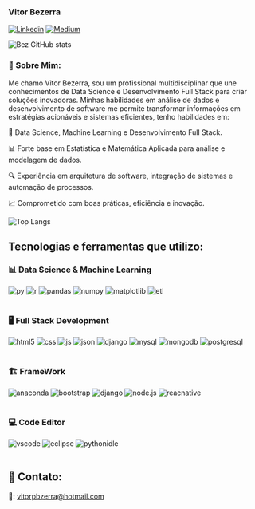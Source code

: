 ### Vitor Bezerra

[![Linkedin](https://custom-icon-badges.demolab.com/badge/LinkedIn-0A66C2?logo=linkedin-white&logoColor=fff)]([https://www.linkedin.com/in/vitorbzerra/])
[![Medium](https://img.shields.io/badge/Medium-black?logo=medium&logoColor=white)](https://medium.com/@vitorpbzerra)

![Bez GitHub stats](https://github-readme-stats.vercel.app/api?username=vitorbzerra99&show_icons=true&theme=transparent)

### 🚀 Sobre Mim:
Me chamo Vitor Bezerra, sou um profissional multidisciplinar que une conhecimentos de Data Science e Desenvolvimento Full Stack para criar soluções inovadoras. Minhas habilidades em análise de dados e desenvolvimento de software me permite transformar informações em estratégias acionáveis e sistemas eficientes, tenho habilidades em: 

🎯 Data Science, Machine Learning e Desenvolvimento Full Stack.

📊 Forte base em Estatística e Matemática Aplicada para análise e modelagem de dados.

🔍 Experiência em arquitetura de software, integração de sistemas e automação de processos.

📈 Comprometido com boas práticas, eficiência e inovação.

![Top Langs](https://github-readme-stats.vercel.app/api/top-langs/?username=vitorbzerra99&hide_progress=true)

## Tecnologias e ferramentas que utilizo:
### 📊 Data Science & Machine Learning

<div style="display: inline_block">
  <img align="center" alt="py" src="https://img.shields.io/badge/Python-3776AB?logo=python&logoColor=fff" />
  <img align="center" alt="r" src="https://img.shields.io/badge/R-%23276DC3.svg?logo=r&logoColor=white" />
  <img align="center" alt="pandas" src="https://img.shields.io/badge/Pandas-150458?logo=pandas&logoColor=fff" />
  <img align="center" alt="numpy" src="https://img.shields.io/badge/NumPy-4DABCF?logo=numpy&logoColor=fff" />
  <img align="center" alt="matplotlib" src="https://custom-icon-badges.demolab.com/badge/Matplotlib-71D291?logo=matplotlib&logoColor=fff" />
  <img align="center" alt="etl" src="https://custom-icon-badges.demolab.com/badge/ETL-9370DB?logo=etl-logo&logoColor=fff" />
 </div><br/>
  
### 🖥️ Full Stack Development

<div style="display: inline_block">
  <img align="center" alt="html5" src="https://img.shields.io/badge/HTML-%23E34F26.svg?logo=html5&logoColor=whitee" />
  <img align="center" alt="css" src="https://img.shields.io/badge/CSS-1572B6?logo=css3&logoColor=fff" />
  <img align="center" alt="js" src="https://img.shields.io/badge/JavaScript-F7DF1E?logo=javascript&logoColor=000" />
  <img align="center" alt="json" src="https://img.shields.io/badge/JSON-000?logo=json&logoColor=fff" />
  <img align="center" alt="django" src="https://img.shields.io/badge/Django-%23092E20.svg?logo=django&logoColor=white" />
  <img align="center" alt="mysql" src="https://img.shields.io/badge/MySQL-4479A1?logo=mysql&logoColor=fff" />
  <img align="center" alt="mongodb" src="https://img.shields.io/badge/MongoDB-%234ea94b.svg?logo=mongodb&logoColor=white" />
  <img align="center" alt="postgresql" src="https://img.shields.io/badge/Postgres-%23316192.svg?logo=postgresql&logoColor=white" />
</div><br/>

### 🏗️ FrameWork 

<div style="display: inline_block">
  <img align="center" alt="anaconda" src="https://img.shields.io/badge/Anaconda-44A833?logo=anaconda&logoColor=fff" />
  <img align="center" alt="bootstrap" src="https://img.shields.io/badge/Bootstrap-7952B3?logo=bootstrap&logoColor=fff" />
  <img align="center" alt="django" src="https://img.shields.io/badge/Django-%23092E20.svg?logo=django&logoColor=white" />
  <img align="center" alt="node.js" src="https://img.shields.io/badge/Node.js-6DA55F?logo=node.js&logoColor=white" /> 
  <img align="center" alt="reacnative" src="https://img.shields.io/badge/React_Native-%2320232a.svg?logo=react&logoColor=%2361DAFB" />
  </div><br/>
  

### 💻 Code Editor
<div style="display: inline_block">
  <img align="center" alt="vscode" src="https://custom-icon-badges.demolab.com/badge/Visual%20Studio%20Code-0078d7.svg?logo=vsc&logoColor=white" />
  <img align="center" alt="eclipse" src="https://img.shields.io/badge/Eclipse-FE7A16.svg?logo=Eclipse&logoColor=white" />
  <img align="center" alt="pythonidle" src="https://img.shields.io/badge/Python%20IDLE-3776AB?logo=python&logoColor=fff" />
  </div><br/>

## 📩 Contato: 
📧: vitorpbzerra@hotmail.com 

 

